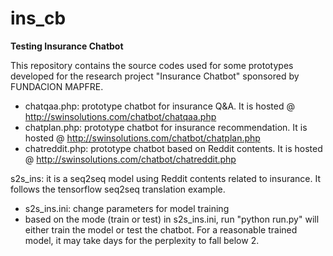 # ins_cb
**Testing Insurance Chatbot**

This repository contains the source codes used for some prototypes developed for the research project "Insurance Chatbot" sponsored by FUNDACION MAPFRE.

- chatqaa.php: prototype chatbot for insurance Q&A. It is hosted @ http://swinsolutions.com/chatbot/chatqaa.php
- chatplan.php: prototype chatbot for insurance recommendation. It is hosted @ http://swinsolutions.com/chatbot/chatplan.php
- chatreddit.php: prototype chatbot based on Reddit contents. It is hosted @ http://swinsolutions.com/chatbot/chatreddit.php

s2s_ins: it is a seq2seq model using Reddit contents related to insurance. It follows the tensorflow seq2seq translation example.
- s2s_ins.ini: change parameters for model training
- based on the mode (train or test) in s2s_ins.ini, run "python run.py" will either train the model or test the chatbot. For a reasonable trained model, it may take days for the perplexity to fall below 2.


